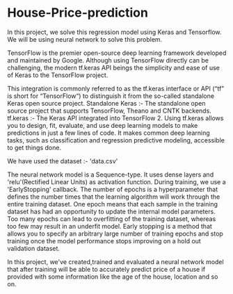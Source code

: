 # House-Price-prediction 
In this project, we solve this regression model using Keras and Tensorflow. We will be using neural network to solve this problem. 

TensorFlow is the premier open-source deep learning framework developed and maintained by Google. Although using TensorFlow directly can be challenging, the modern tf.keras API beings the simplicity and ease of use of Keras to the TensorFlow project.

This integration is commonly referred to as the tf.keras interface or API (“tf” is short for “TensorFlow“) to distinguish it from the so-called standalone Keras open source project.
Standalone Keras :- The standalone open source project that supports TensorFlow, Theano and CNTK backends.
tf.keras :- The Keras API integrated into TensorFlow 2.
Using tf.keras allows you to design, fit, evaluate, and use deep learning models to make predictions in just a few lines of code. It makes common deep learning tasks, such as classification and regression predictive modeling, accessible to get things done.

We have used the dataset :- 'data.csv'

The neural network model is a Sequence-type. It uses dense layers and 'relu'(Rectified Linear Units) as activation function.
During training, we use a 'EarlyStopping' callback.
The number of epochs is a hyperparameter that defines the number times that the learning algorithm will work through the entire training dataset.
One epoch means that each sample in the training dataset has had an opportunity to update the internal model parameters. 
Too many epochs can lead to overfitting of the training dataset, whereas too few may result in an underfit model. Early stopping is a method that allows you to specify an arbitrary large number of training epochs and stop training once the model performance stops improving on a hold out validation dataset.

In this project, we've created,trained and evaluated a neural network model that after training will be able to accurately predict price of a house if provided with some information like the age of the house, location and so on.
